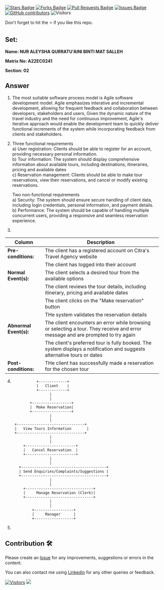 <a href="https://github.com/drshahizan/learn-php/stargazers"><img src="https://img.shields.io/github/stars/drshahizan/learn-php" alt="Stars Badge"/></a>
<a href="https://github.com/drshahizan/learn-php/network/members"><img src="https://img.shields.io/github/forks/drshahizan/learn-php" alt="Forks Badge"/></a>
<a href="https://github.com/drshahizan/learn-php/pulls"><img src="https://img.shields.io/github/issues-pr/drshahizan/learn-php" alt="Pull Requests Badge"/></a>
<a href="https://github.com/drshahizan/learn-php/issues"><img src="https://img.shields.io/github/issues/drshahizan/learn-php" alt="Issues Badge"/></a>
<a href="https://github.com/drshahizan/learn-php/graphs/contributors"><img alt="GitHub contributors" src="https://img.shields.io/github/contributors/drshahizan/learn-php?color=2b9348"></a>
![Visitors](https://api.visitorbadge.io/api/visitors?path=https%3A%2F%2Fgithub.com%2Fdrshahizan%2Fsoftware-engineering&labelColor=%23d9e3f0&countColor=%23697689&style=flat)

Don't forget to hit the :star: if you like this repo.

## Set:

**Name: NUR ALEYSHA QURRATU'AINI BINTI MAT SALLEH**

**Matrix No: A22EC0241**

**Section: 02**

## Answer

1. The most suitable software process model is Agile software development model. Agile emphasizes
   interative and incremental development, allowing for frequent feedback and collaboration between
   developers, stakeholders and users, Given the dynamic nature of the travel industry and the need
   for continuous improvement, Agile's iterative approach would enable the development team to quickly
   deliver functional increments of the system while incorporating feedback from clients and stakeholders.

2. Three functional requirements<br>
    a) User registration: Clients should be able to register for an account, providing necessary personal
                           information.<br>
    b) Tour information: The system should display comprehensive information about available tours, including
                           destinations, itineraries, pricing and available dates<br>
    c) Reservation management: Clients should be able to make tour reservations, view their reservations,
                                 and cancel or modify existing reservations.<br>

   Two non-functional requirements<br>
   a) Security: The system should ensure secure handling of client data, including login credentials,
                 personal information, and payment details.<br>
   b) Performance: The system should be capable of handling multiple concurrent users, providing a responsive
                     and seamless reservation experience.<br>

3. 
| Column | Description |
|-----------------------------|----------------------------------|
| **Pre-conditions:**         |The client has a registered account on Citra's Travel Agency website |
|                             |The client has logged into their account  |
| **Normal Event(s):**        |The client selects a desired tour from the available options |
|                             |The client reviews the tour details, including itinerary, pricing and available dates  |
|                             |The client clicks on the "Make reservation" button  |
|                             |THe system validates the reservation details  |
| **Abnormal Event(s):**      |The client encounters an error while browsing or selecting a tour. They receive and error message and are prompted to try again |
|                             |The client's preferred tour is fully booked. The system displays a notification and suggests alternative tours or dates |
| **Post-conditions:**        |THe client has successfully made a reservation for the chosen tour |

4.                +-------------+
                  |   Client    |
                  +-------------+
                        |
                        |
               +------------------+
               |  Make Reservation|
               +------------------+
                        |
                        |
        +-------------------------------+
        |   View Tours Information       |
        +-------------------------------+
                        |
                        |
            +-----------------------+
            |   Cancel Reservation  |
            +-----------------------+
                        |
                        |
          +---------------------------------------+
          | Send Enquiries/Complaints/Suggestions |
          +---------------------------------------+
                        |
                        |
            +-------------------------------+
            |     Manage Reservation (Clerk)|
            +-------------------------------+
                        |
                        |
                +------------------+
                |     Manager      |
                +------------------+

5.




## Contribution 🛠️
Please create an [Issue](https://github.com/drshahizan/learn-php/issues) for any improvements, suggestions or errors in the content.

You can also contact me using [Linkedin](https://www.linkedin.com/in/drshahizan/) for any other queries or feedback.

[![Visitors](https://api.visitorbadge.io/api/visitors?path=https%3A%2F%2Fgithub.com%2Fdrshahizan&labelColor=%23697689&countColor=%23555555&style=plastic)](https://visitorbadge.io/status?path=https%3A%2F%2Fgithub.com%2Fdrshahizan)
![](https://hit.yhype.me/github/profile?user_id=81284918)


